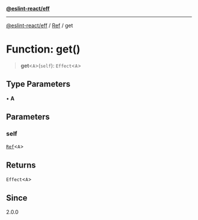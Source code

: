 [**@eslint-react/eff**](../../../README.md)

***

[@eslint-react/eff](../../../README.md) / [Ref](../README.md) / get

# Function: get()

> **get**\<`A`\>(`self`): `Effect`\<`A`\>

## Type Parameters

• **A**

## Parameters

### self

[`Ref`](../interfaces/Ref.md)\<`A`\>

## Returns

`Effect`\<`A`\>

## Since

2.0.0
